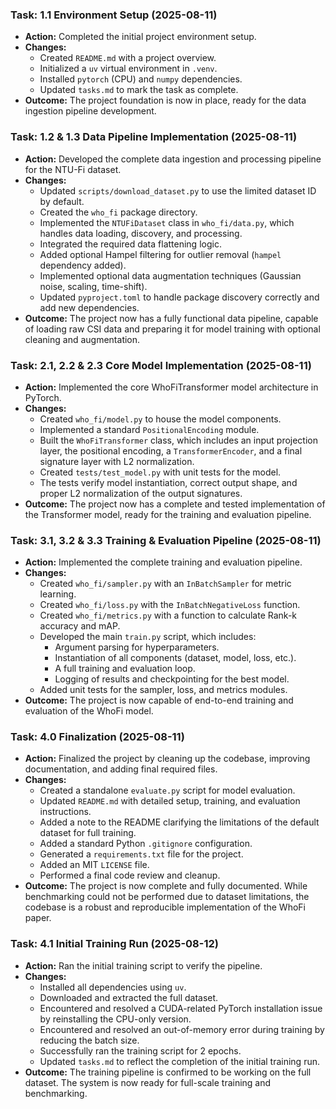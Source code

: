 ### Task: 1.1 Environment Setup (2025-08-11)

- **Action:** Completed the initial project environment setup.
- **Changes:**
  - Created `README.md` with a project overview.
  - Initialized a `uv` virtual environment in `.venv`.
  - Installed `pytorch` (CPU) and `numpy` dependencies.
  - Updated `tasks.md` to mark the task as complete.
- **Outcome:** The project foundation is now in place, ready for the data ingestion pipeline development.

### Task: 1.2 & 1.3 Data Pipeline Implementation (2025-08-11)
- **Action:** Developed the complete data ingestion and processing pipeline for the NTU-Fi dataset.
- **Changes:**
  - Updated `scripts/download_dataset.py` to use the limited dataset ID by default.
  - Created the `who_fi` package directory.
  - Implemented the `NTUFiDataset` class in `who_fi/data.py`, which handles data loading, discovery, and processing.
  - Integrated the required data flattening logic.
  - Added optional Hampel filtering for outlier removal (`hampel` dependency added).
  - Implemented optional data augmentation techniques (Gaussian noise, scaling, time-shift).
  - Updated `pyproject.toml` to handle package discovery correctly and add new dependencies.
- **Outcome:** The project now has a fully functional data pipeline, capable of loading raw CSI data and preparing it for model training with optional cleaning and augmentation.

### Task: 2.1, 2.2 & 2.3 Core Model Implementation (2025-08-11)
- **Action:** Implemented the core WhoFiTransformer model architecture in PyTorch.
- **Changes:**
  - Created `who_fi/model.py` to house the model components.
  - Implemented a standard `PositionalEncoding` module.
  - Built the `WhoFiTransformer` class, which includes an input projection layer, the positional encoding, a `TransformerEncoder`, and a final signature layer with L2 normalization.
  - Created `tests/test_model.py` with unit tests for the model.
  - The tests verify model instantiation, correct output shape, and proper L2 normalization of the output signatures.
- **Outcome:** The project now has a complete and tested implementation of the Transformer model, ready for the training and evaluation pipeline.

### Task: 3.1, 3.2 & 3.3 Training & Evaluation Pipeline (2025-08-11)
- **Action:** Implemented the complete training and evaluation pipeline.
- **Changes:**
  - Created `who_fi/sampler.py` with an `InBatchSampler` for metric learning.
  - Created `who_fi/loss.py` with the `InBatchNegativeLoss` function.
  - Created `who_fi/metrics.py` with a function to calculate Rank-k accuracy and mAP.
  - Developed the main `train.py` script, which includes:
    - Argument parsing for hyperparameters.
    - Instantiation of all components (dataset, model, loss, etc.).
    - A full training and evaluation loop.
    - Logging of results and checkpointing for the best model.
  - Added unit tests for the sampler, loss, and metrics modules.
- **Outcome:** The project is now capable of end-to-end training and evaluation of the WhoFi model.

### Task: 4.0 Finalization (2025-08-11)
- **Action:** Finalized the project by cleaning up the codebase, improving documentation, and adding final required files.
- **Changes:**
  - Created a standalone `evaluate.py` script for model evaluation.
  - Updated `README.md` with detailed setup, training, and evaluation instructions.
  - Added a note to the README clarifying the limitations of the default dataset for full training.
  - Added a standard Python `.gitignore` configuration.
  - Generated a `requirements.txt` file for the project.
  - Added an MIT `LICENSE` file.
  - Performed a final code review and cleanup.
- **Outcome:** The project is now complete and fully documented. While benchmarking could not be performed due to dataset limitations, the codebase is a robust and reproducible implementation of the WhoFi paper.

### Task: 4.1 Initial Training Run (2025-08-12)
- **Action:** Ran the initial training script to verify the pipeline.
- **Changes:**
  - Installed all dependencies using `uv`.
  - Downloaded and extracted the full dataset.
  - Encountered and resolved a CUDA-related PyTorch installation issue by reinstalling the CPU-only version.
  - Encountered and resolved an out-of-memory error during training by reducing the batch size.
  - Successfully ran the training script for 2 epochs.
  - Updated `tasks.md` to reflect the completion of the initial training run.
- **Outcome:** The training pipeline is confirmed to be working on the full dataset. The system is now ready for full-scale training and benchmarking.
